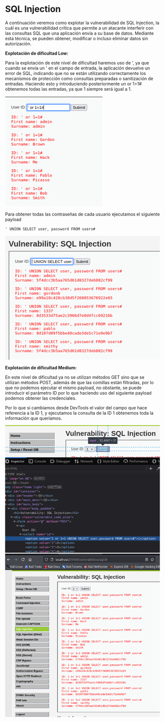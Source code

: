 # SQL Injection

A continuación veremos como explotar la vulnerabilidad de SQL Injection, la cuál es una vulnerabilidad crítica que permite a un atacante interferir con las consultas SQL que una aplicación envía a su base de datos. Mediante esta técnica, se pueden obtener, modificar o incluso eliminar datos sin autorización.

**Explotación de dificultad Low:**

Para la explotación de este nivel de dificultad haremos uso de ', ya que cuando se envía un ' en el campo de entrada, la aplicación devuelve un error de SQL, indicando que no se están utilizando correctamente los mecanismos de protección como consultas preparadas o sanitización de entradas. Haciendo esto y introduciendo posteriormente un or 1=1# obtenemos todas las entradas, ya que 1 siempre será igual a 1.

![L1](./Assets/SQL%20Injection/LOW%20-%201.png)

Para obtener todas las contraseñas de cada usuario ejecutamos el siguiente payload

```html
' UNION SELECT user, password FROM users#
```

![L2](./Assets/SQL%20Injection/LOW%20-%202.png)

**Explotación de dificultad Medium:**

En este nivel de dificultad ya no se utilizan métodos GET sino que se utilizan métodos POST, además de que las comillas están filtradas, por lo que no podemos ejecutar el mismo payload, no obstante, se puede introducir el parámetro ID por lo que haciendo uso del siguiente payload podemos obtener las credenciales.

Por lo que si cambiamos desde DevTools el valor del campo que hace referencia a la ID 1, y ejecutamos la consulta de la ID 1 obtenemos toda la información que queríamos.

![M1](./Assets/SQL%20Injection/MEDIUM%20-%201.png)
![M2](./Assets/SQL%20Injection/MEDIUM%20-%202.png)
